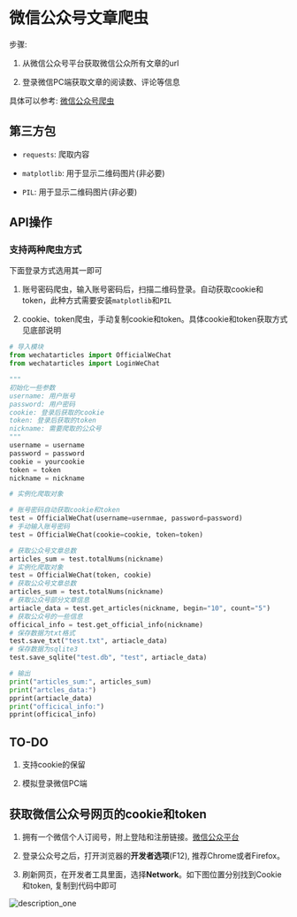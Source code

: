 # 微信公众号文章爬虫

步骤:

1. 从微信公众号平台获取微信公众所有文章的url

2. 登录微信PC端获取文章的阅读数、评论等信息

具体可以参考: [微信公众号爬虫](http://blog.csdn.net/wnma3mz/article/details/78570580)

## 第三方包

- `requests`: 爬取内容

- `matplotlib`: 用于显示二维码图片(非必要)

- `PIL`: 用于显示二维码图片(非必要)


## API操作

### 支持两种爬虫方式

下面登录方式选用其一即可

1. 账号密码爬虫，输入账号密码后，扫描二维码登录。自动获取cookie和token，此种方式需要安装`matplotlib`和`PIL`

2. cookie、token爬虫，手动复制cookie和token。具体cookie和token获取方式见底部说明

```python
# 导入模块
from wechatarticles import OfficialWeChat
from wechatarticles import LoginWeChat

"""
初始化一些参数
username: 用户账号
password: 用户密码
cookie: 登录后获取的cookie
token: 登录后获取的token
nickname: 需要爬取的公众号
"""
username = username
password = password
cookie = yourcookie
token = token
nickname = nickname

# 实例化爬取对象

# 账号密码自动获取cookie和token
test = OfficialWeChat(username=usernmae, password=password)
# 手动输入账号密码
test = OfficialWeChat(cookie=cookie, token=token)

# 获取公众号文章总数
articles_sum = test.totalNums(nickname)
# 实例化爬取对象
test = OfficialWeChat(token, cookie)
# 获取公众号文章总数
articles_sum = test.totalNums(nickname)
# 获取公众号部分文章信息
artiacle_data = test.get_articles(nickname, begin="10", count="5")
# 获取公众号的一些信息
officical_info = test.get_official_info(nickname)
# 保存数据为txt格式
test.save_txt("test.txt", artiacle_data)
# 保存数据为sqlite3
test.save_sqlite("test.db", "test", artiacle_data)
```

```python
# 输出
print("articles_sum:", articles_sum)
print("artcles_data:")
pprint(artiacle_data)
print("officical_info:")
pprint(officical_info)
```

## TO-DO

1. 支持cookie的保留

2. 模拟登录微信PC端

## 获取微信公众号网页的cookie和token

1. 拥有一个微信个人订阅号，附上登陆和注册链接。[微信公众平台](https://mp.weixin.qq.com/)

2. 登录公众号之后，打开浏览器的**开发者选项**(F12), 推荐Chrome或者Firefox。

3. 刷新网页，在开发者工具里面，选择**Network**。如下图位置分别找到Cookie和token, 复制到代码中即可


![description_one](https://raw.githubusercontent.com/wnma3mz/wechat_articles_spider/master/img/description_one.png)